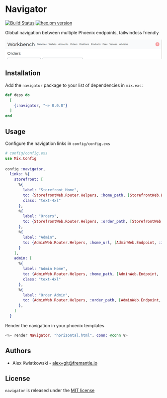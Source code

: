 # Navigator
[![Build Status](https://github.com/fremantle-industries/navigator/workflows/test/badge.svg?branch=main)](https://github.com/fremantle-industries/navigator/actions?query=workflow%3Atest)
[![hex.pm version](https://img.shields.io/hexpm/v/navigator.svg?style=flat)](https://hex.pm/packages/navigator)

Global navigation between multiple Phoenix endpoints, tailwindcss friendly

![navigation](./docs/navigation.png)

## Installation

Add the `navigator` package to your list of dependencies in `mix.exs`:

```elixir
def deps do
  [
    {:navigator, "~> 0.0.8"}
  ]
end
```

## Usage

Configure the navigation links in `config/config.exs`

```elixir
# config/config.exs
use Mix.Config

config :navigator,
  links: %{
    storefront: [
      %{
        label: "Storefront Home",
        to: {StorefrontWeb.Router.Helpers, :home_path, [StorefrontWeb.Endpoint, :index]},
        class: "text-4xl"
      },
      %{
        label: "Orders",
        to: {StorefrontWeb.Router.Helpers, :order_path, [StorefrontWeb.Endpoint, :index]}
      },
      %{
        label: "Admin",
        to: {AdminWeb.Router.Helpers, :home_url, [AdminWeb.Endpoint, :index]}
      }
    ],
    admin: [
      %{
        label: "Admin Home",
        to: {AdminWeb.Router.Helpers, :home_path, [AdminWeb.Endpoint, :index]},
        class: "text-4xl"
      },
      %{
        label: "Order Admin",
        to: {AdminWeb.Router.Helpers, :order_path, [AdminWeb.Endpoint, :index]}
      },
    ]
  }
```

Render the navigation in your phoenix templates

```elixir
<%= render Navigator, "horizontal.html", conn: @conn %>
```

## Authors

- Alex Kwiatkowski - alex+git@fremantle.io

## License

`navigator` is released under the [MIT license](./LICENSE)
